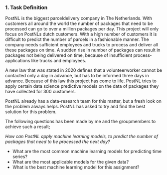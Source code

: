 ### 1. Task Definition
PostNL is the biggest parceldelivery company in The Netherlands.
With customers all around the world the number of packages that need to be processed can go to over a million packages per day.
This project will only focus on PostNLs dutch customers.
With a high number of customers it is difficult to predict the number of parcels in a fashionable manner.
The company needs sufficient employees and trucks to process and deliver all these packages on time.
A sudden rise in number of packages can result in packages not being delivered on time, because of insufficient process-applications like trucks and employees.

A new law that was stated in 2020 defines that a volunteerworker cannot be contacted only a day in advance, but has to be informed three days in advance.
Because of this law this project has come to life.
PostNL tries to apply certain data science predictive models on the data of packages they have collected for 300 customers.

PostNL already has a data-research team for this matter, but a fresh look on the problem always helps.
PostNL has asked to try and find the best solution for this problem.

The following questions has been made by me and the groupmembers to achieve such a result;

*How can PostNL apply machine learning models, to predict the number of packages that need to be processed the next day?*
- What are the most common machine learning models for predicting time series?
- What are the most applicable models for the given data?
- What is the best machine learning model for this assignment?
